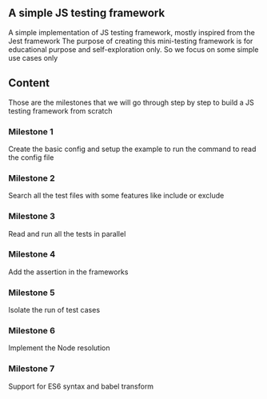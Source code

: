 ## A simple JS testing framework

A simple implementation of JS testing framework, mostly inspired from the Jest framework
The purpose of creating this mini-testing framework is for educational purpose and self-exploration only. So we focus on some simple use cases only

## Content

Those are the milestones that we will go through step by step to build a JS testing framework from scratch

### Milestone 1

Create the basic config and setup the example to run the command to read the config file

### Milestone 2

Search all the test files with some features like include or exclude

### Milestone 3

Read and run all the tests in parallel

### Milestone 4

Add the assertion in the frameworks

### Milestone 5

Isolate the run of test cases

### Milestone 6

Implement the Node resolution

### Milestone 7

Support for ES6 syntax and babel transform
